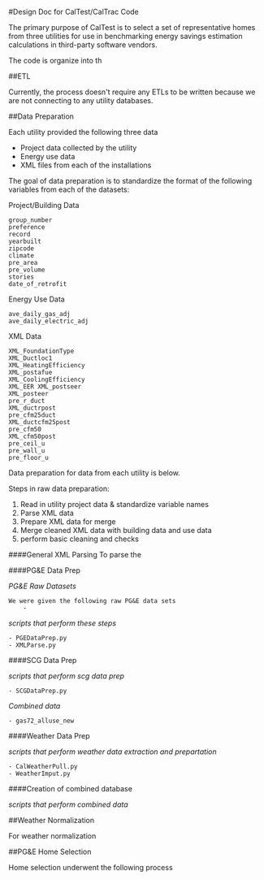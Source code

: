 #Design Doc for CalTest/CalTrac Code

The primary purpose of CalTest is to select a set of representative homes from three utilities for use in benchmarking energy savings estimation calculations in third-party software vendors.

The code is organize into th

##ETL

Currently, the process doesn't require any ETLs to be written because we are not connecting to any utility databases. 

##Data Preparation

Each utility provided the following three data 

- Project data collected by the utility
- Energy use data
- XML files from each of the installations

The goal of data preparation is to standardize the format of the following variables from each of the datasets:

Project/Building Data

	group_number	
	preference	
	record	
	yearbuilt	
	zipcode	
	climate	
	pre_area	
	pre_volume	
	stories	
	date_of_retrofit

Energy Use Data
	
	ave_daily_gas_adj
	ave_daily_electric_adj
	

XML Data
	
	XML_FoundationType	
	XML_Ductloc1	
	XML_HeatingEfficiency	
	XML_postafue	
	XML_CoolingEfficiency	
	XML_EER	XML_postseer	
	XML_posteer	
	pre_r_duct	
	XML_ductrpost	
	pre_cfm25duct	
	XML_ductcfm25post	
	pre_cfm50	
	XML_cfm50post	
	pre_ceil_u	
	pre_wall_u	
	pre_floor_u


Data preparation for data from each utility is below.

Steps in raw data preparation: 

1. Read in utility project data & standardize variable names
2. Parse XML data
3. Prepare XML data for merge
4. Merge cleaned XML data with building data and use data
5. perform basic cleaning and checks

####General XML Parsing
To parse the 


####PG&E Data Prep

*PG&E Raw Datasets*

	We were given the following raw PG&E data sets
		- 

*scripts that perform these steps*
	
	- PGEDataPrep.py
	- XMLParse.py
	


####SCG Data Prep

*scripts that perform scg data prep*

	- SCGDataPrep.py

*Combined data*

	- gas72_alluse_new

	
####Weather Data Prep

*scripts that perform weather data extraction and prepartation*

	- CalWeatherPull.py
	- WeatherImput.py

####Creation of combined database

*scripts that perform combined data*


##Weather Normalization

For weather normalization

##PG&E Home Selection

Home selection underwent the following process

 

